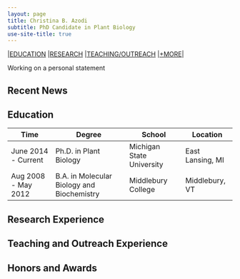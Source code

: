 ```yaml
---
layout: page
title: Christina B. Azodi
subtitle: PhD Candidate in Plant Biology
use-site-title: true
---
```


|[EDUCATION](#education)  |[RESEARCH](#research-experience) |[TEACHING/OUTREACH](#teaching-and-outreach)  |[+MORE](#Honors-and-awards)|


Working on a personal statement






## Recent News


## Education

|Time     |Degree     |School     |Location     |
|---  |---  |---  |---  |
|June 2014 - Current     |Ph.D. in Plant Biology     |Michigan State University     |East Lansing, MI     |
|Aug 2008 - May 2012     |B.A. in Molecular Biology and Biochemistry     | Middlebury College    |Middlebury, VT    |


## Research Experience



## Teaching and Outreach Experience



## Honors and Awards